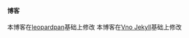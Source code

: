 #### 博客

本博客在[leopardpan](https://github.com/leopardpan/leopardpan.github.io)基础上修改
本博客在[Vno Jekyll](https://github.com/onevcat/vno-jekyll)基础上修改